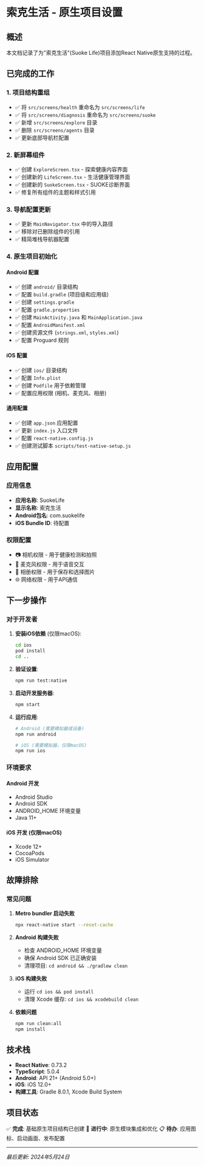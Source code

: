 # 索克生活 - 原生项目设置

## 概述

本文档记录了为"索克生活"(Suoke Life)项目添加React Native原生支持的过程。

## 已完成的工作

### 1. 项目结构重组
- ✅ 将 `src/screens/health` 重命名为 `src/screens/life`
- ✅ 将 `src/screens/diagnosis` 重命名为 `src/screens/suoke`
- ✅ 新增 `src/screens/explore` 目录
- ✅ 删除 `src/screens/agents` 目录
- ✅ 更新底部导航栏配置

### 2. 新屏幕组件
- ✅ 创建 `ExploreScreen.tsx` - 探索健康内容界面
- ✅ 创建新的 `LifeScreen.tsx` - 生活健康管理界面
- ✅ 创建新的 `SuokeScreen.tsx` - SUOKE诊断界面
- ✅ 修复所有组件的主题和样式引用

### 3. 导航配置更新
- ✅ 更新 `MainNavigator.tsx` 中的导入路径
- ✅ 移除对已删除组件的引用
- ✅ 精简堆栈导航器配置

### 4. 原生项目初始化

#### Android 配置
- ✅ 创建 `android/` 目录结构
- ✅ 配置 `build.gradle` (项目级和应用级)
- ✅ 创建 `settings.gradle`
- ✅ 配置 `gradle.properties`
- ✅ 创建 `MainActivity.java` 和 `MainApplication.java`
- ✅ 配置 `AndroidManifest.xml`
- ✅ 创建资源文件 (`strings.xml`, `styles.xml`)
- ✅ 配置 Proguard 规则

#### iOS 配置
- ✅ 创建 `ios/` 目录结构
- ✅ 配置 `Info.plist`
- ✅ 创建 `Podfile` 用于依赖管理
- ✅ 配置应用权限 (相机、麦克风、相册)

#### 通用配置
- ✅ 创建 `app.json` 应用配置
- ✅ 更新 `index.js` 入口文件
- ✅ 配置 `react-native.config.js`
- ✅ 创建测试脚本 `scripts/test-native-setup.js`

## 应用配置

### 应用信息
- **应用名称**: SuokeLife
- **显示名称**: 索克生活
- **Android包名**: com.suokelife
- **iOS Bundle ID**: 待配置

### 权限配置
- 📷 相机权限 - 用于健康检测和拍照
- 🎤 麦克风权限 - 用于语音交互
- 📱 相册权限 - 用于保存和选择图片
- 🌐 网络权限 - 用于API通信

## 下一步操作

### 对于开发者

1. **安装iOS依赖** (仅限macOS):
   ```bash
   cd ios
   pod install
   cd ..
   ```

2. **验证设置**:
   ```bash
   npm run test:native
   ```

3. **启动开发服务器**:
   ```bash
   npm start
   ```

4. **运行应用**:
   ```bash
   # Android (需要模拟器或设备)
   npm run android
   
   # iOS (需要模拟器，仅限macOS)
   npm run ios
   ```

### 环境要求

#### Android 开发
- Android Studio
- Android SDK
- ANDROID_HOME 环境变量
- Java 11+

#### iOS 开发 (仅限macOS)
- Xcode 12+
- CocoaPods
- iOS Simulator

## 故障排除

### 常见问题

1. **Metro bundler 启动失败**
   ```bash
   npx react-native start --reset-cache
   ```

2. **Android 构建失败**
   - 检查 ANDROID_HOME 环境变量
   - 确保 Android SDK 已正确安装
   - 清理项目: `cd android && ./gradlew clean`

3. **iOS 构建失败**
   - 运行 `cd ios && pod install`
   - 清理 Xcode 缓存: `cd ios && xcodebuild clean`

4. **依赖问题**
   ```bash
   npm run clean:all
   npm install
   ```

## 技术栈

- **React Native**: 0.73.2
- **TypeScript**: 5.0.4
- **Android**: API 21+ (Android 5.0+)
- **iOS**: iOS 12.0+
- **构建工具**: Gradle 8.0.1, Xcode Build System

## 项目状态

✅ **完成**: 基础原生项目结构已创建
🔄 **进行中**: 原生模块集成和优化
📋 **待办**: 应用图标、启动画面、发布配置

---

*最后更新: 2024年5月24日* 